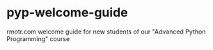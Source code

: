# pyp-welcome-guide
rmotr.com welcome guide for new students of our "Advanced Python Programming" course
